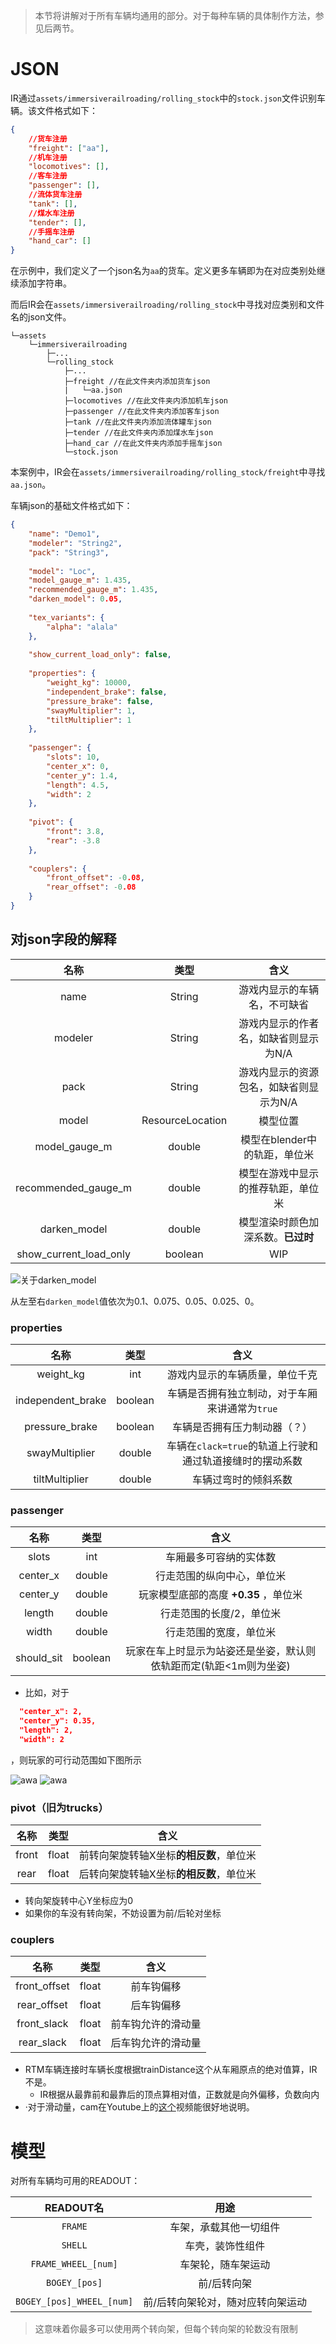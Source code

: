 >本节将讲解对于所有车辆均通用的部分。对于每种车辆的具体制作方法，参见后两节。
# JSON

IR通过`assets/immersiverailroading/rolling_stock`中的`stock.json`文件识别车辆。该文件格式如下：
```json
{
    //货车注册
    "freight": ["aa"],
    //机车注册
    "locomotives": [],
    //客车注册
    "passenger": [],
    //流体货车注册
    "tank": [],
    //煤水车注册
    "tender": [],
    //手摇车注册
    "hand_car": []
}
```
在示例中，我们定义了一个json名为`aa`的货车。定义更多车辆即为在对应类别处继续添加字符串。

而后IR会在`assets/immersiverailroading/rolling_stock`中寻找对应类别和文件名的json文件。

``` 文件结构示意
└─assets
    └─immersiverailroading
        ├─...
        └─rolling_stock
            ├─...
            ├─freight //在此文件夹内添加货车json
            |   └─aa.json
            ├─locomotives //在此文件夹内添加机车json
            ├─passenger //在此文件夹内添加客车json
            ├─tank //在此文件夹内添加流体罐车json
            ├─tender //在此文件夹内添加煤水车json
            ├─hand_car //在此文件夹内添加手摇车json
            └─stock.json
```

本案例中，IR会在`assets/immersiverailroading/rolling_stock/freight`中寻找`aa.json`。

车辆json的基础文件格式如下：
```json
{
	"name": "Demo1",
    "modeler": "String2",
    "pack": "String3",
  
	"model": "Loc",
    "model_gauge_m": 1.435,
    "recommended_gauge_m": 1.435,
    "darken_model": 0.05,
  
    "tex_variants": {
        "alpha": "alala"
    },
  
    "show_current_load_only": false,
  
	"properties": {
		"weight_kg": 10000,
        "independent_brake": false,
        "pressure_brake": false,
        "swayMultiplier": 1,
        "tiltMultiplier": 1
	},
  
	"passenger": {
		"slots": 10,
		"center_x": 0,
		"center_y": 1.4,
		"length": 4.5,
		"width": 2
	},
  
	"pivot": {
		"front": 3.8, 
		"rear": -3.8
	},
  
	"couplers": {
		"front_offset": -0.08,
		"rear_offset": -0.08
	}
}

```
## 对json字段的解释

|           名称           |        类型        |          	含义          |
|:----------------------:|:----------------:|:---------------------:|
|          name          |      String      |    游戏内显示的车辆名，不可缺省     |
|        modeler         |      String      | 游戏内显示的作者名，如缺省则显示为N/A  |
|          pack          |      String      | 游戏内显示的资源包名，如缺省则显示为N/A |
|         model          | ResourceLocation |         模型位置          |
|     model_gauge_m      |      double      |  模型在blender中的轨距，单位米   |
|  recommended_gauge_m   |      double      |   模型在游戏中显示的推荐轨距，单位米   |
|      darken_model      |      double      |  模型渲染时颜色加深系数。**已过时**  |
| show_current_load_only |     boolean      |          WIP          |

![关于darken_model](../Textures/pic10.png ':size=50%')

从左至右`darken_model`值依次为0.1、0.075、0.05、0.025、0。

### properties
|        名称         |   类型    |                	含义                 |
|:-----------------:|:-------:|:----------------------------------:|
|     weight_kg     |   int   |          游戏内显示的车辆质量，单位千克           |
| independent_brake | boolean |     车辆是否拥有独立制动，对于车厢来讲通常为`true`     |
|  pressure_brake   | boolean |           车辆是否拥有压力制动器（？）           |
|  swayMultiplier   | double  | 车辆在`clack=true`的轨道上行驶和通过轨道接缝时的摆动系数 |
|  tiltMultiplier   | double  |             车辆过弯时的倾斜系数             |


### passenger
|     名称     |   类型    |                 	含义                 |
|:----------:|:-------:|:-----------------------------------:|
|   slots    |   int   |             车厢最多可容纳的实体数             |
|  center_x  | double  |            行走范围的纵向中心，单位米            |
|  center_y  | double  |      玩家模型底部的高度 **+0.35** ，单位米       |
|   length   | double  |            行走范围的长度/2，单位米            |
|   width    | double  |             行走范围的宽度，单位米             |
| should_sit | boolean | 玩家在车上时显示为站姿还是坐姿，默认则依轨距而定(轨距<1m则为坐姿) |

* 比如，对于
```json
  "center_x": 2,
  "center_y": 0.35,
  "length": 2,
  "width": 2
  ```
，则玩家的可行动范围如下图所示

![awa](../Textures/pic8.png ':size=50%')
![awa](../Textures/pic9.png ':size=50%')

### pivot（旧为trucks）
|  名称   |  类型   |        	含义         |
|:-----:|:-----:|:------------------:|
| front | float | 前转向架旋转轴X坐标**的相反数**，单位米 |
| rear  | float |   后转向架旋转轴X坐标**的相反数**，单位米   |

* 转向架旋转中心Y坐标应为0
* 如果你的车没有转向架，不妨设置为前/后轮对坐标

### couplers
|      名称      |  类型   |    	含义    |
|:------------:|:-----:|:---------:|
| front_offset | float |   前车钩偏移   |
| rear_offset  | float |   后车钩偏移   |
| front_slack  | float | 前车钩允许的滑动量 |
|  rear_slack  | float | 后车钩允许的滑动量 |

* RTM车辆连接时车辆长度根据trainDistance这个从车厢原点的绝对值算，IR不是。
  * IR根据从最靠前和最靠后的顶点算相对值，正数就是向外偏移，负数向内
* ·对于滑动量，cam在Youtube上的[这个](https://www.youtube.com/watch?v=O-boGSqi_8c)视频能很好地说明。


# 模型

对所有车辆均可用的READOUT：

|         READOUT名          |        用途         |
|:-------------------------:|:-----------------:|
|          `FRAME`          |    车架，承载其他一切组件    |
|          `SHELL`          |     车壳，装饰性组件      |
|    `FRAME_WHEEL_[num]`    |     车架轮，随车架运动     |
|       `BOGEY_[pos]`       |      前/后转向架       |
| `BOGEY_[pos]_WHEEL_[num]` | 前/后转向架轮对，随对应转向架运动 |
>这意味着你最多可以使用两个转向架，但每个转向架的轮数没有限制